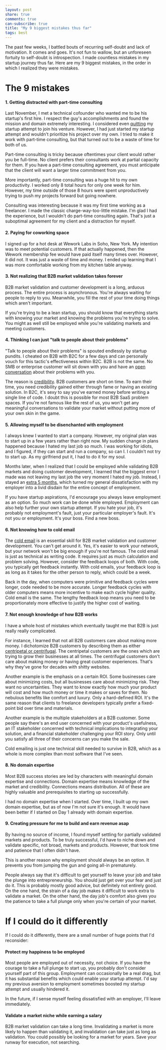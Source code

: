 ```yaml
---
layout: post
share: true
comments: true
can-subscribe: true
title: "My 9 biggest mistakes thus far"
tags: best
---
```


The past few weeks, I battled bouts of recurring self-doubt and lack of motivation. It comes and goes. It's not fun to wallow, but an unforeseen fortuity to self-doubt is introspection. I made countless mistakes in my startup journey thus far. Here are my 9 biggest mistakes, in the order in which I realized they were mistakes.

# The 9 mistakes

#### 1. Getting distracted with part-time consulting

Last November, I met a technical cofounder who wanted me to be his startup's first hire. I respect the guy's accomplishments and found the mission and domain extremely interesting. I considered even <a href="http://www.dillonforrest.com/startup/temptations-to-quit/" target="_blank">quitting</a> my startup attempt to join his venture. However, I had just started my startup attempt and wouldn't prioritize his project over my own. I tried to make it work with part-time consulting, but that turned out to be a waste of time for both of us.

Part-time consulting is tricky because oftentimes your client would rather you be full-time. No client prefers their consultants work at partial capacity for them. If you have a part-time consulting agreement, you must anticipate that the client will want a larger time commitment from you.

More importantly, part-time consulting was a huge hit to my own productivity. I worked only 8 total hours for only one week for him. However, my time outside of those 8 hours were spent unproductively trying to push my projects forward but going nowhere.

Consulting was interesting because it was my first time working as a freelancer. I made the classic charge-way-too-little mistake. I'm glad I had the experience, but I wouldn't do part-time consulting again. That's just a suboptimal agreement for my client and a distraction for myself.

#### 2. Paying for coworking space

I signed up for a hot desk at Wework Labs in Soho, New York. My intention was to meet potential customers. If that actually happened, then the Wework membership fee would have paid itself many times over. However, it did not. It was just a waste of time and money. I ended up learning that I was more comfortable working from my kitchen table anyway.

#### 3. Not realizing that B2B market validation takes forever

B2B market validation and customer development is a long, arduous process. The entire process is asynchronous. You're always waiting for people to reply to you. Meanwhile, you fill the rest of your time doing things which aren't important.

If you're trying to be a lean startup, you should know that everything starts with knowing your market and knowing the problems you're trying to solve. You might as well still be employed while you're validating markets and meeting customers.

#### 4. Thinking I can just "talk to people about their problems"

"Talk to people about their problems" is spouted endlessly by startup pundits. I cheated on B2B with B2C for a few days and can personally vouch for this tactic's effectiveness within B2C. B2B is not the same. No SMB or enterprise customer will sit down with you and have an <a href="http://www.dillonforrest.com/startup/validating-enterprise-business-ideas-the-wrong-way/" target="_blank">open conversation</a> about their problems with you.

The reason is <a href="http://www.dillonforrest.com/startup/credibility-the-missing-lean-startup-tactic/" target="_blank">credibility</a>. B2B customers are short on time. To earn their time, you need credibility gained either through fame or having an existing solution. In B2C, it's sexy to say you've earned money before writing a single line of code. I doubt this is possible for most B2B SaaS problem spaces. If you're not famous like the rest of us, you won't get any meaningful conversations to validate your market without putting more of your own skin in the game.

#### 5. Allowing myself to be disenchanted with employment

I always knew I wanted to start a company. However, my original plan was to start up in a few years rather than right now. My sudden change in plans happened because I hated my last job so much. I was working for idiots, and I figured, if they can start and run a company, so can I. I couldn't not try to start up. As my girlfriend put it, I had to do it for my soul.

Months later, when I realized that I could be employed while validating B2B markets and doing customer development, I learned that the biggest error I made was not leaving my last job the very moment I hated my job. Instead, I stayed an <a href="http://www.dillonforrest.com/startup/if-i-could-redo-my-startup-preparation/" target="_blank">extra 5 months</a>, which turned my general dissatisfaction with my employer into a livid disdain for the entire concept of employment.

If you have startup aspirations, I'd encourage you always leave employment as an option. So much work can be done while employed. Employment can also help further your own startup attempt. If you hate your job, it's probably not employment's fault, just your particular employer's fault. It's not you or employment. It's your boss. Find a new boss.

#### 6. Not knowing how to cold email

The <a href="http://www.dillonforrest.com/startup/the-cold-email/" target="_blank">cold email</a> is an essential skill for B2B market validation and customer development. You can't get around it. Yes, it's easier to work your network, but your network won't be big enough if you're not famous. The cold email is just as technical as writing code. It requires just as much calculation and problem solving. However, consider the feedback loops of both. With code, you typically get feedback instantly. With cold emails, your feedback loop is as long as it takes for the other person to reply, which could be a week.

Back in the day, when computers were primitive and feedback cycles were longer, code needed to be more accurate. Longer feedback cycles with older computers means more incentive to make each cycle higher quality. Cold email is the same. The lengthy feedback loop means you need to be proportionately more effective to justify the higher cost of waiting.

#### 7. Not enough knowledge of how B2B works

I have a whole host of mistakes which eventually taught me that B2B is just really really complicated.

For instance, I learned that not all B2B customers care about making more money. I dichotomize B2B customers by describing them as either <a href="http://www.dillonforrest.com/startup/the-cold-email/" target="_blank">centripetal or centrifugal</a>. The centripetal customers are the ones which are trying to grow their businesses at all times. The centrifugal customers don't care about making money or having great customer experiences. That's why they've gone for decades with shitty websites.

Another example is the emphasis on a certain ROI. Some businesses care about minimizing costs, but all businesses care about minimizing risk. They want no uncertainties. They want to know exactly how much your product will cost and how much money or time it makes or saves for them. No nebulous benefits like comfort and luxury. Only a hard-defined ROI. It's the same reason that clients to freelance developers typically prefer a fixed-point bid over time and materials.

Another example is the multiple stakeholders at a B2B customer. Some people say there's an end user concerned with your product's usefulness, an IT stakeholder concerned with technical implications to integrating your solution, and a financial stakeholder challenging your ROI story. Only until you satisfy all three of their concerns can you make the sale.

Cold emailing is just one technical skill needed to survive in B2B, which as a whole is more complex than most software that I've seen.

#### 8. No domain expertise

Most B2B success stories are led by characters with meaningful domain expertise and connections. Domain expertise means knowledge of the market and credibility. Connections means distribution. All of these are highly valuable and prerequisites to starting up successfully.

I had no domain expertise when I started. Over time, I built up my own domain expertise, but as of now I'm not sure it's enough. It would have been better if I started on Day 1 already with domain expertise.

#### 9. Creating pressure for me to build and earn revenue asap

By having no source of income, I found myself settling for partially validated markets and products. To be truly successful, I'd have to niche down and validate specific, not broad, markets and products. However, that took time and patience that I often didn't have.

This is another reason why employment should always be an option. It prevents you from jumping the gun and going all-in prematurely.

People always say that it's difficult to get yourself to leave your job and take the plunge into entrepreneurship. You should just get over your fear and just do it. This is probably mostly good advice, but definitely not entirely good. On the one hand, the strain of a day job makes it difficult to work extra to validate a market. On the other hand, the day job's comfort also gives you the patience to take a full plunge only when you're certain of your market.

# If I could do it differently

If I could do it differently, there are a small number of huge points that I'd reconsider:

#### Protect my happiness to be employed

Most people are employed out of necessity, not choice. If you have the courage to take a full plunge to start up, you probably don't consider yourself part of this group. Employment can occasionally be a real drag, but it has substantial benefits which could enable your startup attempt. I'd say my previous aversion to employment sometimes boosted my startup attempt and usually hindered it.

In the future, if I sense myself feeling dissatisfied with an employer, I'll leave immediately.

#### Validate a market niche while earning a salary

B2B market validation can take a long time. Invalidating a market is more likely to happen than validating it, and invalidation can take just as long as validation. You could possibly be looking for a market for years. Save your runway for execution, not searching.